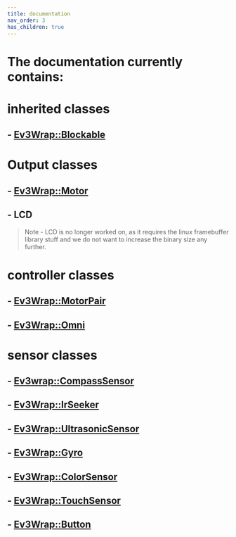 ```yaml
---
title: documentation
nav_order: 3
has_children: true
---
```


# The documentation currently contains:

# inherited classes
## - [Ev3Wrap::Blockable](documentation/BlockableDocumentation.md)

# Output classes
## - [Ev3Wrap::Motor](documentation/motorDocumentation.md)

## - LCD
>   Note - LCD is no longer worked on, as it requires the linux framebuffer library stuff and we do not want to increase the binary size any further.

# controller classes
## - [Ev3Wrap::MotorPair](documentation/MotorPairDocumentation.md)

## - [Ev3Wrap::Omni](documentation/OmniDocumentation.md)

# sensor classes
## - [Ev3wrap::CompassSensor](documentation/compassSensorDocumentation.md)

## - [Ev3Wrap::IrSeeker](documentation/IrSeekerDocumentation.md)

## - [Ev3Wrap::UltrasonicSensor](documentation/UltrasonicSensorDocumentation.md)

## - [Ev3Wrap::Gyro](documentation/GyroDocumentation.md)

## - [Ev3Wrap::ColorSensor](documentation/ColorSensorDocumentation.md)

## - [Ev3Wrap::TouchSensor](documentation/TouchSensorDocumentation.md)

## - [Ev3Wrap::Button](documentation/ButtonDocumentation.md)